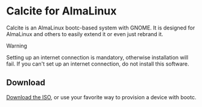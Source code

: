 # Calcite for AlmaLinux

Calcite is an AlmaLinux bootc-based system with GNOME. It is designed for AlmaLinux and others to easily extend it or even just rebrand it.

> [!WARNING]
> Setting up an internet connection is mandatory, otherwise installation will fail. If you can't set up an internet connection, do not install this software.

## Download

[Download the ISO](https://github.com/CalciteAuthors/calcite/releases/latest/download/9.iso), or use your favorite way to provision a device with bootc.
